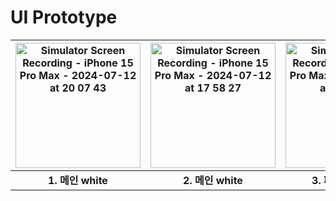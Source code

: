 #  UI Prototype

<img src="https://github.com/user-attachments/assets/5d685f5b-bdde-4887-b210-1a367d02a50a" alt="Simulator Screen Recording - iPhone 15 Pro Max - 2024-07-12 at 20 07 43" style="width: 200px;"> | <img src="https://github.com/user-attachments/assets/88c58652-ddf1-4f8a-8444-6fc967dca728" alt="Simulator Screen Recording - iPhone 15 Pro Max - 2024-07-12 at 17 58 27" style="width: 200px;"> | <img src="https://github.com/user-attachments/assets/e1bf3954-7eb5-49ca-bbae-48d0ce0afbcb" alt="Simulator Screen Recording - iPhone 15 Pro Max - 2024-07-12 at 19 58 14" style="width: 200px;"> 
:--------------:|:--------------:|:--------------:
**1. 메인 white** | **2. 메인 white** | **3. 패딩 디버깅 뷰** 


